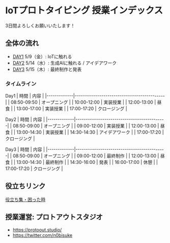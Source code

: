 
# IoTプロトタイピング 授業インデックス

3日間よろしくお願いいたします！

## 全体の流れ

- [DAY1](./DAY1) 5/9（金）: IoTに触れる
- [DAY2](./DAY2) 5/14（水）: 生成AIに触れる / アイデアワーク
- [DAY3](./DAY3) 5/15（木）: 最終制作と発表

### タイムライン
  
Day1 
  | 時間        | 内容                                       |
  |-------------|--------------------------------------------|
  | 08:50-09:50 | オープニング |
  | 10:00-12:00 | 実装授業 | 
  | 12:00-13:00 | 昼食 | 
  | 13:00-17:00 | 実装授業 | 
  | 17:00-17:20 | クロージング | 
    
Day2
  | 時間        | 内容                                       |
  |-------------|--------------------------------------------|
  | 08:50-09:00 | オープニング |
  | 09:00-12:00 | 実装授業 | 
  | 12:00-13:00 | 昼食 | 
  | 13:00-14:30 | 実装授業 | 
  | 14:30-14:30 | アイデアワーク | 
  | 17:00-17:20 | クロージング | 
    
Day3
  | 時間        | 内容                                       |
  |-------------|--------------------------------------------|
  | 08:50-09:00 | オープニング |
  | 09:00-12:00 | 最終制作 | 
  | 12:00-13:00 | 昼食 | 
  | 13:00-14:30 | 最終制作 | 
  | 14:30-16:00 | 発表 | 
  | 16:00-17:00 | 休憩 | 
  | 17:00-17:20 | クロージング | 

## 役立ちリンク

[役立ち集・困った時](./tools/readme.md)

## 授業運営: プロトアウトスタジオ

- https://protoout.studio/
- https://twitter.com/n0bisuke
